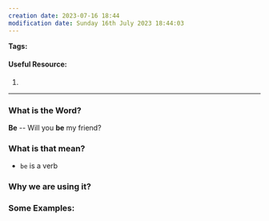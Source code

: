 ```yaml
---
creation date: 2023-07-16 18:44
modification date: Sunday 16th July 2023 18:44:03
---
```


**Tags:** 

#### Useful Resource:
1. []()

--------------------------------------

### What is the Word?

**Be** -- Will you **be** my friend?


### What is that mean?

* `be` is a verb
### Why we are using it?


### Some Examples:


